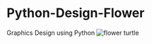 # Python-Design-Flower
Graphics Design using Python
![flower turtle](https://user-images.githubusercontent.com/72095437/181935111-48b318b0-a834-422e-8d6f-0bc68a5c423a.png)
